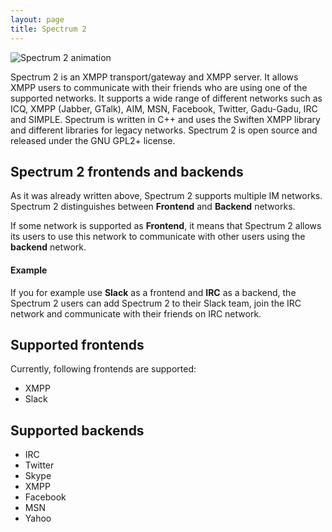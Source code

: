 ```yaml
---
layout: page
title: Spectrum 2
---
```


![Spectrum 2 animation](/animation.gif)

Spectrum 2 is an XMPP transport/gateway and XMPP server. It allows XMPP users to communicate with their friends who are using one of the supported networks. It supports a wide range of different networks such as ICQ, XMPP (Jabber, GTalk), AIM, MSN, Facebook, Twitter, Gadu-Gadu, IRC and SIMPLE. Spectrum is written in C++ and uses the Swiften XMPP library and different libraries for legacy networks. Spectrum 2 is open source and released under the GNU GPL2+ license.

## Spectrum 2 frontends and backends

As it was already written above, Spectrum 2 supports multiple IM networks. Spectrum 2 distinguishes between **Frontend** and **Backend** networks.

If some network is supported as **Frontend**, it means that Spectrum 2 allows its users to use this network to communicate with other users using the **backend** network.

#### Example

If you for example use **Slack** as a frontend and **IRC** as a backend, the Spectrum 2 users can add Spectrum 2 to their Slack team, join the IRC network and communicate with their friends on IRC network.

## Supported frontends

Currently, following frontends are supported:

* XMPP
* Slack

## Supported backends

* IRC
* Twitter
* Skype
* XMPP
* Facebook
* MSN
* Yahoo
